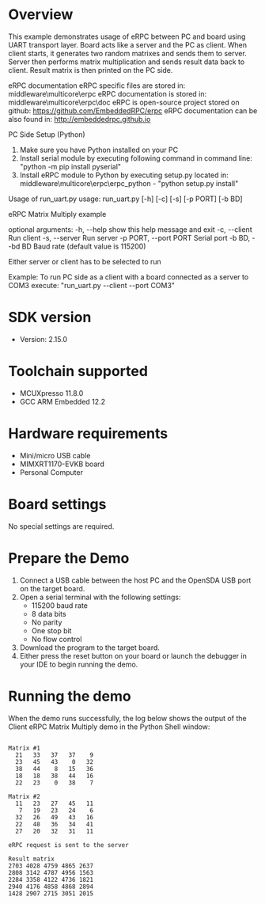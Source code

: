 Overview
========
This example demonstrates usage of eRPC between PC and board using UART transport layer.
Board acts like a server and the PC as client. When client starts, it generates two random
matrixes and sends them to server. Server then performs matrix multiplication and sends
result data back to client. Result matrix is then printed on the PC side.

eRPC documentation
eRPC specific files are stored in: middleware\multicore\erpc
eRPC documentation is stored in: middleware\multicore\erpc\doc
eRPC is open-source project stored on github: https://github.com/EmbeddedRPC/erpc
eRPC documentation can be also found in: http://embeddedrpc.github.io

PC Side Setup (Python)
1. Make sure you have Python installed on your PC
2. Install serial module by executing following command in command line: "python -m pip install pyserial"
3. Install eRPC module to Python by executing setup.py located in: middleware\multicore\erpc\erpc_python - "python setup.py install"

Usage of run_uart.py
usage: run_uart.py [-h] [-c] [-s] [-p PORT] [-b BD]

eRPC Matrix Multiply example

optional arguments:
  -h, --help            show this help message and exit
  -c, --client          Run client
  -s, --server          Run server
  -p PORT, --port PORT  Serial port
  -b BD, --bd BD        Baud rate (default value is 115200)

Either server or client has to be selected to run

Example:
To run PC side as a client with a board connected as a server to COM3 execute:
"run_uart.py --client --port COM3"

SDK version
===========
- Version: 2.15.0

Toolchain supported
===================
- MCUXpresso  11.8.0
- GCC ARM Embedded  12.2

Hardware requirements
=====================
- Mini/micro USB cable
- MIMXRT1170-EVKB board
- Personal Computer

Board settings
==============
No special settings are required.

Prepare the Demo
================
1.  Connect a USB cable between the host PC and the OpenSDA USB port on the target board. 
2.  Open a serial terminal with the following settings:
    - 115200 baud rate
    - 8 data bits
    - No parity
    - One stop bit
    - No flow control
3.  Download the program to the target board.
4.  Either press the reset button on your board or launch the debugger in your IDE to begin running the demo.

Running the demo
================
When the demo runs successfully, the log below shows the output of the Client eRPC Matrix Multiply demo
in the Python Shell window:
~~~~~~~~~~~~~~~~~~~~~~~~~~~~~~~~~~~

Matrix #1
  21   33   37   37    9
  23   45   43    0   32
  38   44    8   15   36
  18   18   38   44   16
  22   23    0   38    7

Matrix #2
  11   23   27   45   11
   7   19   23   24    6
  32   26   49   43   16
  22   48   36   34   41
  27   20   32   31   11

eRPC request is sent to the server

Result matrix
2703 4028 4759 4865 2637
2808 3142 4787 4956 1563
2284 3358 4122 4736 1821
2940 4176 4858 4868 2894
1428 2907 2715 3051 2015

~~~~~~~~~~~~~~~~~~~~~~~~~~~~~~~~~~~
